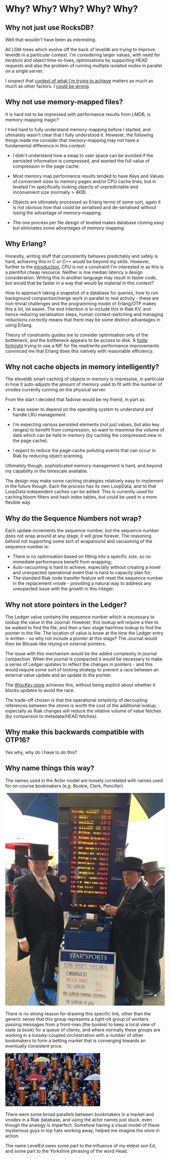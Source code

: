 # Why? Why? Why? Why? Why?

## Why not just use RocksDB? 

Well that wouldn't have been as interesting.

All LSM-trees which evolve off the back of leveldb are trying to improve leveldb in a particular context.  I'm considering larger values, with need for iterators and object time-to-lives, optimisations by supporting HEAD requests and also the problem of running multiple isolated nodes in parallel on a single server.  

I suspect that [context of what I'm trying to achieve](https://github.com/basho/riak_kv/issues/1033) matters as much as much as other factors.  I [could be wrong](https://github.com/basho/riak/issues/756).

## Why not use memory-mapped files?

It is hard not to be impressed with performance results from LMDB, is memory-mapping magic?  

I tried hard to fully understand memory-mapping before I started, and ultimately wasn't clear that I fully understood it.  However, the following things made me consider that memory-mapping may not have a fundamental difference in this context:

- I didn't understand how a swap to user space can be avoided if the persisted information is compressed, and wanted the full value of compression in the page cache.

- Most memory map performance results tended to have Keys and Values of convenient sizes to memory pages and/or CPU cache lines, but in leveled I'm specifically looking objects of unpredictable and inconvenient size (normally > 4KB).

- Objects are ultimately processed as Erlang terms of some sort, again it is not obvious how that could be serialised and de-serialised without losing the advantage of memory-mapping.

- The one process per file design of leveled makes database cloning easy but eliminates some advantages of memory mapping.

## Why Erlang? 

Honestly, writing stuff that consistently behaves predictably and safely is hard, achieving this in C or C++ would be beyond my skills.  However, further to the [introduction](INTRO.md), CPU is not a constraint I'm interested in as this is a plentiful cheap resource.  Neither is low median latency a design consideration.  Writing this in another language may result in faster code, but would that be faster in a way that would be material in this context?

How to approach taking a snapshot of a database for queries, how to run background compaction/merge work in parallel to real activity - these are non-trivial challenges and the programming model of Erlang/OTP makes this a lot, lot easier.  The end intention is to include this in Riak KV, and hence reducing serialisation steps, human context-switching and managing reductions correctly means that there may be some distinct advantages in using Erlang.

Theory of constraints guides me to consider optimisation only of the bottleneck, and the bottleneck appears to be access to disk.  A [futile fortnight](https://github.com/martinsumner/eleveleddb/tree/mas-nifile/src) trying to use a NIF for file read/write performance improvements convinced me that Erlang does this natively with reasonable efficiency.

## Why not cache objects in memory intelligently?

The eleveldb smart caching of objects in memory is impressive, in particular in how it auto-adjusts the amount of memory used to fit with the number of vnodes currently running on the physical server.

From the start I decided that fadvise would be my friend, in part as:

- It was easier to depend on the operating system to understand and handle LRU management.

- I'm expecting various persisted elements (not just values, but also key ranges) to benefit from compression, so want to maximise the volume of data which can be held in memory (by caching the compressed view in the page cache).

- I expect to reduce the page-cache polluting events that can occur in Riak by reducing object scanning.

Ultimately though, sophisticated memory management is hard, and beyond my capability in the timescale available.  

The design may make some caching strategies relatively easy to implement in the future though.  Each file process has its own LoopData, and to that LoopData independent caches can be added.  This is currently used for caching bloom filters and hash index tables, but could be used in a more flexible way.

## Why do the Sequence Numbers not wrap?

Each update increments the sequence number, but the sequence number does not wrap around at any stage, it will grow forever.  The reasoning behind not supporting some sort of wraparound and vacuuming of the sequence number is:

- There is no optimisation based on fitting into a specific size, so no immediate performance benefit from wrapping;
- Auto-vacuuming is hard to achieve, especially without creating a novel and unexpected operational event that is hard to capacity plan for;
- The standard Riak node transfer feature will reset the sequence number in the replacement vnode - providing a natural way to address any unexpected issue with the growth in this integer.

## Why not store pointers in the Ledger?

The Ledger value contains the sequence number which is necessary to lookup the value in the Journal.  However, this lookup will require a tree to be walked to find the file, and then a two-stage hashtree lookup to find the pointer in the file.  The location of value is know at the time the Ledger entry is written - so why not include a pointer at this stage?  The Journal would then be Bitcask-like relying on external pointers.

The issue with this mechanism would be the added complexity in journal compaction.  When the journal is compacted it would be necessary to make a series of Ledger updates to reflect the changes in pointers - and this would require some sort of locking strategy to prevent a race between an external value update and an update to the pointer. 

The [WiscKey store](https://www.usenix.org/system/files/conference/fast16/fast16-papers-lu.pdf) achieves this, without being explicit about whether it blocks updates to avoid the race.

The trade-off chosen is that the operational simplicity of decoupling references between the stores is worth the cost of the additional lookup, especially as Riak changes will reduce the relative volume of value fetches (by comparison to metadata/HEAD fetches).

## Why make this backwards compatible with OTP16?

Yes why, why do I have to do this?

## Why name things this way?

The names used in the Actor model are loosely correlated with names used for on-course bookmakers (e.g. Bookie, Clerk, Penciller).  

![](pics/ascot_bookies.jpg "Bookies")

There is no strong reason for drawing this specific link, other than the generic sense that this group represents a tight-nit group of workers passing messages from a front-man (the bookie) to keep a local view of state (a book) for a queue of clients, and where normally these groups are working in a loosely-coupled orchestration with a number of other bookmakers to form a betting market that is converging towards an eventually consistent price.

![](pics/betting_market.jpg "Betting Market")

There were some broad parallels between bookmakers in a market and vnodes in a Riak database, and using the actor names just stuck, even though the analogy is imperfect.  Somehow having a visual model of these mysterious guys in top hats working away, helped me imagine the store in action.

The name LevelEd owes some part to the influence of my eldest son Ed, and some part to the Yorkshire phrasing of the word Head.